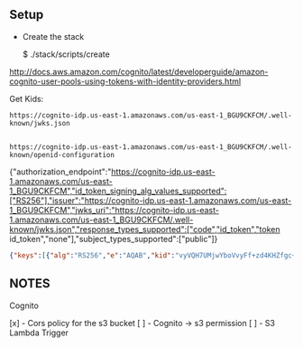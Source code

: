 
## Setup

* Create the stack

    $ ./stack/scripts/create



http://docs.aws.amazon.com/cognito/latest/developerguide/amazon-cognito-user-pools-using-tokens-with-identity-providers.html



Get Kids:

    https://cognito-idp.us-east-1.amazonaws.com/us-east-1_BGU9CKFCM/.well-known/jwks.json


    https://cognito-idp.us-east-1.amazonaws.com/us-east-1_BGU9CKFCM/.well-known/openid-configuration


{"authorization_endpoint":"https://cognito-idp.us-east-1.amazonaws.com/us-east-1_BGU9CKFCM","id_token_signing_alg_values_supported":["RS256"],"issuer":"https://cognito-idp.us-east-1.amazonaws.com/us-east-1_BGU9CKFCM","jwks_uri":"https://cognito-idp.us-east-1.amazonaws.com/us-east-1_BGU9CKFCM/.well-known/jwks.json","response_types_supported":["code","id_token","token id_token","none"],"subject_types_supported":["public"]}


```json
{"keys":[{"alg":"RS256","e":"AQAB","kid":"vyVQH7UMjwYboVvyFf+zd4KHZfgc+RtmU/A2vHhgITI=","kty":"RSA","n":"xXq59Wi8x2U1lkaaYIeYEHU2rvhk0DjG71mQpqoKKPlJbtdDNzlG1uGqzXlBD5oC6oXire6dvUilDCUm2oZJ-uDd2ZRkPgrsCeQ8qKZUaMD4927BsRAYrHXThSGD2EO1RUKwPO5-05fGdbtxGplHbHti-QuoAQWna31yuH-J7XAdBuEeA0qjJpxmHPYhS_CpMHwsVhBX8aiKhP50jhQ6GYpc0oXAWKyH41tIulvTIG6RnzCbolJREd7PXmKpHnHvVDo4LESovWb4sEC6q4oNxSzUtyYjHWZODVoSFxU44z4ljfBHdaESl-io_ilHJnJb3THI7RX3qD2o_nUjhxSpow","use":"sig"},{"alg":"RS256","e":"AQAB","kid":"fUyIG0h6R5HFGfHDV8uebcRXldQ09dCZXbFKf6zy1rs=","kty":"RSA","n":"m3hoD5oKJq0208qHXVz2swznfFVeU5zWZhAiLKb0hs0bXYN2W9Gy7XklIjibN6ilOaHkL_tvgO_dSKLGJUemr_EVbRrbgu7dENDYgZwYr1CPMy146TIUFeZpqHF1Xh8BF_p7heGeVIP-HjIRgxwG81sknpeQRmxwozrnbbGySJoHClh_EP14z2C1NwSIB4xSFb6r1IOIIuy8vsYVkHd_IRGTK1cCX8f4iuzJ9cBQ1XnppkVGWlcW-m8aF0eDJb6gTK3jieHRqWTfd4I8S5qti6OK61pIlxp1JfJ8ZKgV1k7RDkyVXtA7U49RhBCLXzVdWi1X_SuQwjVMnnkvpo0O_w","use":"sig"}]}
```

## NOTES

Cognito

[x] - Cors policy for the s3 bucket
[ ] - Cognito -> s3 permission
[ ] - S3 Lambda Trigger

